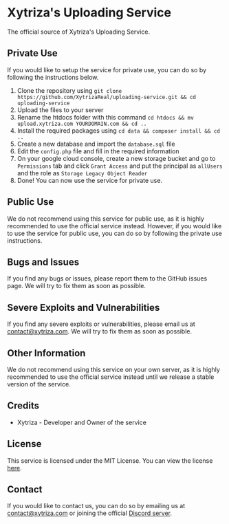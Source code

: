 # Xytriza's Uploading Service
The official source of Xytriza's Uploading Service.

## Private Use
If you would like to setup the service for private use, you can do so by following the instructions below.

1. Clone the repository using `git clone https://github.com/XytrizaReal/uploading-service.git && cd uploading-service`
2. Upload the files to your server
3. Rename the htdocs folder with this command `cd htdocs && mv upload.xytriza.com YOURDOMAIN.com && cd ..`
4. Install the required packages using `cd data && composer install && cd ..`
5. Create a new database and import the `database.sql` file
6. Edit the `config.php` file and fill in the required information
7. On your google cloud console, create a new storage bucket and go to `Permissions` tab and click `Grant Access` and put the principal as `allUsers` and the role as `Storage Legacy Object Reader`
8. Done! You can now use the service for private use.

## Public Use
We do not recommend using this service for public use, as it is highly recommended to use the official service instead. However, if you would like to use the service for public use, you can do so by following the private use instructions.

## Bugs and Issues
If you find any bugs or issues, please report them to the GitHub issues page. We will try to fix them as soon as possible.

## Severe Exploits and Vulnerabilities
If you find any severe exploits or vulnerabilities, please email us at contact@xytriza.com. We will try to fix them as soon as possible.

## Other Information
We do not recommend using this service on your own server, as it is highly recommended to use the official service instead until we release a stable version of the service.

## Credits
- Xytriza - Developer and Owner of the service

## License
This service is licensed under the MIT License. You can view the license [here](https://github.com/Xytrizareal/uploading-service/blob/master/LICENSE.txt).

## Contact
If you would like to contact us, you can do so by emailing us at contact@xytriza.com or joining the official [Discord server](https://upload.xytriza.com/discord).